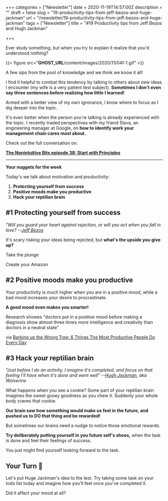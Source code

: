 +++
categories = ["Newsletter"]
date = 2020-11-19T14:57:00Z
description = ""
draft = false
slug = "19-productivity-tips-from-jeff-bezos-and-huge-jackman"
url = "/newsletter/19-productivity-tips-from-jeff-bezos-and-huge-jackman"
tags = ["Newsletter"]
title = "#19 Productivity tips from Jeff Bezos and Hugh Jackman"

+++


Ever study something, but when you try to explain it realize that you'd understood nothing?

{{< figure src="__GHOST_URL__/content/images/2020/11/04f-1.gif" >}}

A few sips from the pool of knowledge and we think we know it all!

I find it helpful to combat this tendency by talking to others about new ideas I encounter (my wife is a very patient test subject). **Sometimes I don't even say three sentences before realizing how little I learned!**

Armed with a better view of my own ignorance, I know where to focus as I dig deeper into the topic.

It's even better when the person you're talking is already experienced with the topic. I recently traded perspectives with my friend Slava, an engineering manager at Google, on **how to identify work your management chain cares most about.**

Check out the full conversation on:

[**The Nonintuitive Bits episode 38: Start with Principles**](https://click.mlsend.com/link/c/YT0xNTU3NDMwMDg4NTkxNDgwMzI2JmM9bDFrNyZlPTE5MjgmYj00NTc1NDAwMDQmZD1nMGE5eThz.SF1VbyENCL3zCVIuZYxt0sXLtCCvuPczaL4u2KI6IlI)

---

**Your nuggets for the week**

Today's we talk about motivation and productivity:

1. **Protecting yourself from success**
2. **Positive moods make you productive**
3. **Hack your reptilian brain**

## #1 Protecting yourself from success

_"Will you guard your heart against rejection, or will you act when you fall in love? --[Jeff Bezos](https://click.mlsend.com/link/c/YT0xNTU3NDMwMDg4NTkxNDgwMzI2JmM9bDFrNyZlPTE5MjgmYj00NTc1NDAwMTMmZD1qM3QyazJ2.dHbdNHgeylSwY_KoGhfSUKOnP3_Y6POZ20K8tMr5UKY)_

It's scary risking your ideas being rejected, but **what's the upside you give up?**

Take the plunge

Create your Amazon

## #2 Positive moods make you productive

Your productivity is much higher when you are in a positive mood, while a bad mood increases your desire to procrastinate.

**A good mood even makes you smarter!**

Research showes "doctors put in a positive mood before making a diagnosis show almost three times more intelligence and creativity than doctors in a neutral state"

via [Barking up the Wrong Tree: 6 Things The Most Productive People Do Every Day](https://click.mlsend.com/link/c/YT0xNTU3NDMwMDg4NTkxNDgwMzI2JmM9bDFrNyZlPTE5MjgmYj00NTc1NDAwMjImZD13NngzZjZ1.eIHc7PXtunnYrJsxE3Aw5oJlNACypfJ0wNWzih8Tz9w)

## #3 Hack your reptilian brain

_"Just before I do an activity, I imagine it's completed, and focus on that feeling I'll have when it's done and went well" --[Hugh Jackman](https://click.mlsend.com/link/c/YT0xNTU3NDMwMDg4NTkxNDgwMzI2JmM9bDFrNyZlPTE5MjgmYj00NTc1NDAwNTImZD1sM3ozajhi.1I4wTHONd51H46u8kk_syaoLdwYESAoLSohLpMG-8pE), aka Wolverine_

What happens when you see a cookie? Some part of your reptilian brain imagines the sweet gooey goodness as you chew it. Suddenly your whole body craves that cookie.

**Our brain saw how something would make us feel in the future, and pushed us to DO that thing and be rewarded!**

But sometimes our brains need a nudge to notice those emotional rewards.

**Try deliberately putting yourself in you future self's shoes,** when the task is done and feel their feelings of success.

You just might find yourself looking forward to the task.

## Your Turn 👊

Let's put Huge Jackman's idea to the test. Try taking some task on your todo list today and imagine how you'll feel once you've completed it.

Did it affect your mood at all?

